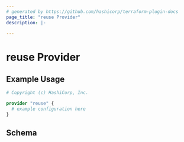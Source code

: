 ```yaml
---
# generated by https://github.com/hashicorp/terraform-plugin-docs
page_title: "reuse Provider"
description: |-
  
---
```


# reuse Provider



## Example Usage

```terraform
# Copyright (c) HashiCorp, Inc.

provider "reuse" {
  # example configuration here
}
```

<!-- schema generated by tfplugindocs -->
## Schema
